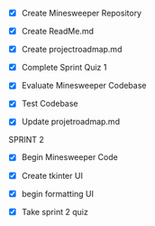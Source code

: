 - [x] Create Minesweeper Repository

- [x] Create ReadMe.md

- [x] Create projectroadmap.md

- [x] Complete Sprint Quiz 1

- [x] Evaluate Minesweeper Codebase

- [x] Test Codebase

- [x] Update projetroadmap.md

SPRINT 2

- [x] Begin Minesweeper Code

- [x] Create tkinter UI

- [x] begin formatting UI

- [x] Take sprint 2 quiz
